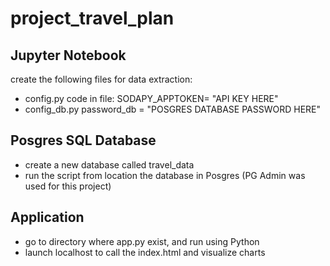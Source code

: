 # project_travel_plan

## Jupyter Notebook
create the following files for data extraction:
- config.py
code in file:
SODAPY_APPTOKEN= "API KEY HERE"
- config_db.py
password_db = "POSGRES DATABASE PASSWORD HERE"

## Posgres SQL Database
- create a new database called travel_data
- run the script from location the database in Posgres (PG Admin was used for this project)

## Application
- go to directory where app.py exist, and run using Python
- launch localhost to call the index.html and visualize charts
